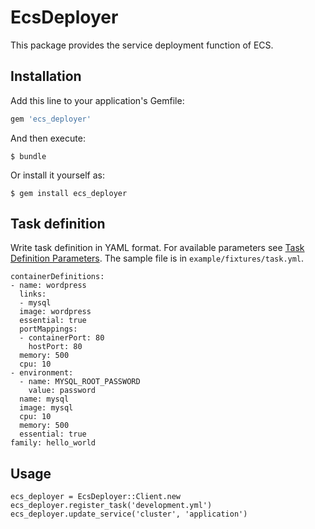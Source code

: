# EcsDeployer

This package provides the service deployment function of ECS.

## Installation

Add this line to your application's Gemfile:

```ruby
gem 'ecs_deployer'
```

And then execute:

    $ bundle

Or install it yourself as:

    $ gem install ecs_deployer

## Task definition

Write task definition in YAML format.
For available parameters see [Task Definition Parameters](http://docs.aws.amazon.com/AmazonECS/latest/developerguide/task_definition_parameters.html).
The sample file is in `example/fixtures/task.yml`.

```
containerDefinitions:
- name: wordpress
  links:
  - mysql
  image: wordpress
  essential: true
  portMappings:
  - containerPort: 80
    hostPort: 80
  memory: 500
  cpu: 10
- environment:
  - name: MYSQL_ROOT_PASSWORD
    value: password
  name: mysql
  image: mysql
  cpu: 10
  memory: 500
  essential: true
family: hello_world
```

## Usage

```
ecs_deployer = EcsDeployer::Client.new
ecs_deployer.register_task('development.yml')
ecs_deployer.update_service('cluster', 'application')
```
